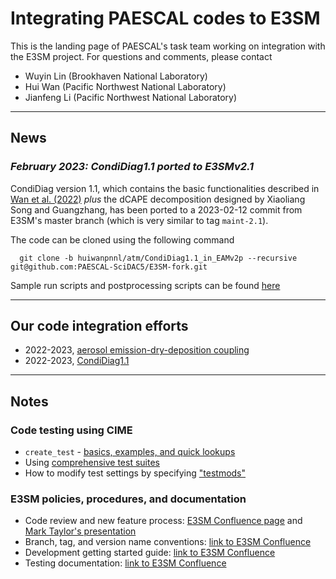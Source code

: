 # Integrating PAESCAL codes to E3SM

This is the landing page of PAESCAL's task team working on integration with the E3SM project. For questions and comments, please contact

- Wuyin Lin (Brookhaven National Laboratory)
- Hui Wan (Pacific Northwest National Laboratory)
- Jianfeng Li (Pacific Northwest National Laboratory)

---

## News

### *February 2023: CondiDiag1.1 ported to E3SMv2.1*

  CondiDiag version 1.1, which contains the basic functionalities described in [Wan et al. (2022)](https://gmd.copernicus.org/articles/15/3205/2022/) *plus* the dCAPE decomposition designed by Xiaoliang Song and Guangzhang, has been ported to a 2023-02-12 commit from E3SM's master branch (which is very similar to tag `maint-2.1`).

The code can be cloned using the following command
```
  git clone -b huiwanpnnl/atm/CondiDiag1.1_in_EAMv2p --recursive git@github.com:PAESCAL-SciDAC5/E3SM-fork.git
``` 

Sample run scripts and postprocessing scripts can be found [here](2022-2023_CondiDiag/2023_v2p/scripts/)

---
## Our code integration efforts

- 2022-2023, [aerosol emission-dry-deposition coupling](2022-2023_aero_emis_drydep_coupling/aero_emis_drydep_coupling_notes.md)
- 2022-2023, [CondiDiag1.1](2022-2023_CondiDiag/)


---
## Notes

### Code testing using CIME

- `create_test` - [basics, examples, and quick lookups](info/doc_create_test.md)
- Using [comprehensive test suites](info/doc_e3sm_test_suites.md)
- How to modify test settings by specifying ["testmods"](info/doc_testmods.md) 


### E3SM policies, procedures, and documentation

- Code review and new feature process: [E3SM Confluence page](https://acme-climate.atlassian.net/wiki/spaces/DOC/pages/3438608385/E3SM+Code+Review+and+New+Feature+Process) and [Mark Taylor's presentation](https://www.youtube.com/watch?v=08iD2wGuVDg)
- Branch, tag, and version name conventions: [link to E3SM Confluence](https://acme-climate.atlassian.net/wiki/spaces/DOC/pages/2523172/Branch+Tag+and+Version+name+conventions)
- Development getting started guide: [link to E3SM Confluence](https://acme-climate.atlassian.net/wiki/spaces/DOC/pages/1868455/Development+Getting+Started+Guide)
- Testing documentation: [link to E3SM Confluence](https://acme-climate.atlassian.net/wiki/spaces/DOC/pages/17006925/Testing)

